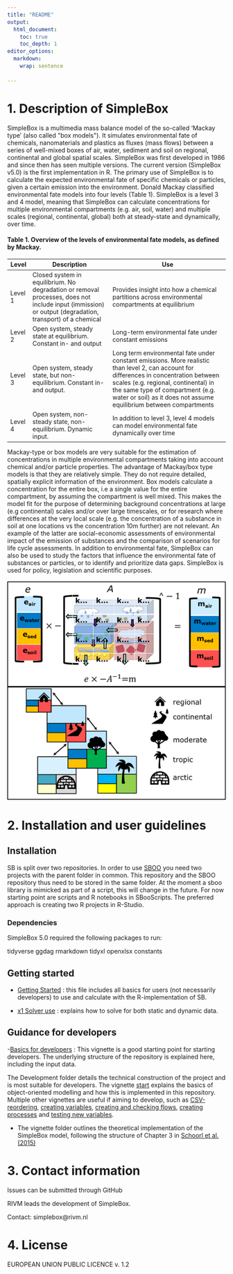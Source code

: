 ```yaml
---
title: "README"
output:
  html_document:
    toc: true
    toc_depth: 1
editor_options: 
  markdown: 
    wrap: sentence

---
```



# 1. Description of SimpleBox

SimpleBox is a multimedia mass balance model of the so-called ‘Mackay type’ (also called "box models").
It simulates environmental fate of chemicals, nanomaterials and plastics as fluxes (mass flows) between a series of well-mixed boxes of air, water, sediment and soil on regional, continental and global spatial scales.
SimpleBox was first developed in 1986 and since then has seen multiple versions.
The current version (SimpleBox v5.0) is the first implementation in R.
The primary use of SimpleBox is to calculate the expected environmental fate of specific chemicals or particles, given a certain emission into the environment.
Donald Mackay classified environmental fate models into four levels (Table 1).
SimpleBox is a level 3 and 4 model, meaning that SimpleBox can calculate concentrations for multiple environmental compartments (e.g. air, soil, water) and multiple scales (regional, continental, global) both at steady-state and dynamically, over time.

#### Table 1. Overview of the levels of environmental fate models, as defined by Mackay.

| Level   | Description                                                                                                                                            | Use                                                                                                                                                                                                                                                                                      |
|-----------------|----------------------------|----------------------------|
| Level 1 | Closed system in equilibrium. No degradation or removal processes, does not include input (immission) or output (degradation, transport) of a chemical | Provides insight into how a chemical partitions across environmental compartments at equilibrium                                                                                                                                                                                         |
| Level 2 | Open system, steady state at equilibrium. Constant in- and output                                                                                      | Long-term environmental fate under constant emissions                                                                                                                                                                                                                                    |
| Level 3 | Open system, steady state, but non-equilibrium. Constant in- and output.                                                                               | Long term environmental fate under constant emissions. More realistic than level 2, can account for differences in concentration between scales (e.g. regional, continental) in the same type of compartment (e.g. water or soil) as it does not assume equilibrium between compartments |
| Level 4 | Open system, non-steady state, non-equilibrium. Dynamic input.                                                                                         | In addition to level 3, level 4 models can model environmental fate dynamically over time                                                                                                                                                                                                |

Mackay-type or box models are very suitable for the estimation of concentrations in multiple environmental compartments taking into account chemical and/or particle properties.
The advantage of Mackay/box type models is that they are relatively simple.
They do not require detailed, spatially explicit information of the environment.
Box models calculate a concentration for the entire box, i.e a single value for the entire compartment, by assuming the compartment is well mixed.
This makes the model fit for the purpose of determining background concentrations at large (e.g continental) scales and/or over large timescales, or for research where differences at the very local scale (e.g. the concentration of a substance in soil at one locations vs the concentration 10m further) are not relevant.
An example of the latter are social-economic assessments of environmental impact of the emission of substances and the comparison of scenarios for life cycle assessments.
In addition to environmental fate, SimpleBox can also be used to study the factors that influence the environmental fate of substances or particles, or to identify and prioritize data gaps.
SimpleBox is used for policy, legislation and scientific purposes.

![Figure 1. Concept of SimpleBox. where: e: Emission rates (ton/year), k: Rate constant (s-1) describing transport between environmental compartments (air, water sediment and soil) based on the relevant fate processes and degradation., A: Matrix of all rate constants, m: Mass in each environmental compartment of emitted compound](FiguresQualityDocumentation/SimpleBoxConcept.png)


# 2. Installation and user guidelines

## Installation

SB is split over two repositories.
In order to use [SBOO](https://github.com/rivm-syso/SBoo) you need two projects with the parent folder in common.
This repository and the SBOO repository thus need to be stored in the same folder.
At the moment a sboo library is mimicked as part of a script, this will change in the future.
For now starting point are scripts and R notebooks in SBooScripts.
The preferred approach is creating two R projects in R-Studio.

### Dependencies

SimpleBox 5.0 required the following packages to run:

tidyverse ggdag rmarkdown tidyxl openxlsx constants

## Getting started

-   [Getting Started](vignettes/Getting-started.md) : this file includes all basics for users (not necessarily developers) to use and calculate with the R-implementation of SB.

-   [x1 Solver use](vignettes/x.1%20Solver%20use.Rmd) : explains how to solve for both static and dynamic data.


## Guidance for developers

\-[Basics for developers](vignettes/Development/BasicsOfDevelopment.md) : This vignette is a good starting point for starting developers.
The underlying structure of the repository is explained here, including the input data.

The Development folder details the technical construction of the project and is most suitable for developers.
The vignette [start](/vignettes/Development/start.md) explains the basics of object-oriented modelling and how this is implemented in this repository.
Multiple other vignettes are useful if aiming to develop, such as [CSV-reordering](/vignettes/Development/CSVdata.Rmd), [creating variables](vignettes/Development/FirstVars.Rmd), [creating and checking flows](/vignettes/Development/AirFlow.Rmd), [creating processes](vignettes/Development/processFlow.Rmd) and [testing new variables](/vignettes/Development/testRainDropRadius.Rmd).
- The vignette folder outlines the theoretical implementation of the SimpleBox model, following the structure of Chapter 3 in [Schoorl et al. (2015)](https://www.rivm.nl/bibliotheek/rapporten/2015-0161.html)


# 3. Contact information

Issues can be submitted through GitHub

RIVM leads the development of SimpleBox. 

Contact: simplebox\@rivm.nl

# 4. License

EUROPEAN UNION PUBLIC LICENCE v. 1.2
